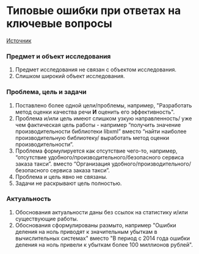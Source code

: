 # Типовые ошибки при ответах на ключевые вопросы

[Источник](https://stepik.org/course/10524/)

### Предмет и объект исследования

1. Предмет исследования не связан с объектом исследования.
2. Слишком широкий объект исследования.

### Проблема, цель и задачи

1. Поставлено более одной цели/проблемы, например, "Разработать метод оценки качества речи **И** оценить его эффективность".
2. Проблема и/или цель имеют слишком узкую направленность/ уже чем фактическая цель работы - например “получить значение производительности библиотеки libxml” вместо “найти наиболее производительную библиотеку/ выработать метод оценки производительности”.
3. Проблема формулируется как отсутствие чего-то, например, “отсутствие удобного/производительного/безопасного сервиса заказа такси”.  вместо “Организация удобного/производительного/безопасного сервиса заказа такси”.
4. Проблема и цель явно не связаны.
5. Задачи не раскрывают цель полностью.

### Актуальность

1. Обоснования актуальности даны без ссылок на статистику и/или существующие работы.
2. Обоснования сформулированы размыто, например "Ошибки деления на ноль приводят к значительным убыткам в вычислительных системах" вместо "В период с 2014 года ошибки деления на ноль привели к убыткам более 100 миллионов рублей".

